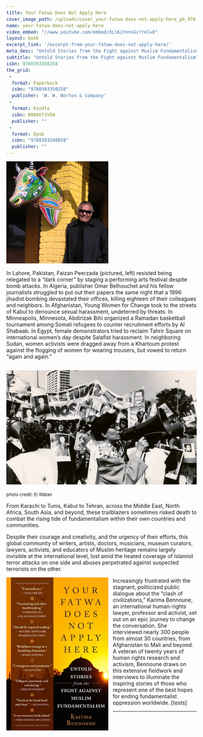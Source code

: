 ```yaml
---
title: Your Fatwa Does Not Apply Here
cover_image_path: /uploads/cover_your-fatwa-does-not-apply-here_pb_978-0-393-35025-8-s.jpg
name: your-fatwa-does-not-apply-here
video_embed: "//www.youtube.com/embed/XLi6iYnnsGc?rel=0"
layout: book
excerpt_link: '/excerpt-from-your-fatwa-does-not-apply-here/'
meta_desc: "Untold Stories from the Fight against Muslim Fundamentalism"
subtitle: "Untold Stories from the Fight against Muslim Fundamentalism"
isbn: 9780393350258
the_grid:
 - 
  format: Paperback
  isbn: "9780393350258"
  publisher: 'W. W. Norton & Company'
 - 
  format: Kindle
  isbn: B00AV7JV5W
  publisher: ""
 - 
  format: Epub
  isbn: "9780393240658"
  publisher: ""
---
```

![The late great Pakistani arts promoter and producer Faizan Peerzada. December 2010. Lahore](/assets/img/PICT0077_wr-270px.jpg)

In Lahore, Pakistan, Faizan Peerzada (pictured, left) resisted being relegated to a “dark corner” by staging a performing arts festival despite bomb attacks. In Algeria, publisher Omar Belhouchet and his fellow journalists struggled to put out their papers the same night that a 1996 jihadist bombing devastated their offices, killing eighteen of their colleagues and neighbors. In Afghanistan, Young Women for Change took to the streets of Kabul to denounce sexual harassment, undeterred by threats. In Minneapolis, Minnesota, Abdirizak Bihi organized a Ramadan basketball tournament among Somali refugees to counter recruitment efforts by Al Shabaab. In Egypt, female demonstrators tried to reclaim Tahrir Square on international women’s day despite Salafist harassment.  In neighboring Sudan, women activists were dragged away from a Khartoum protest against the flogging of women for wearing trousers, but vowed to return “again and again.”

<span class="caption" style="width:690px;">
  <img src="/assets/img/rassemblement_22_03_1994_lg.jpg" style="margin:14px 0; " class="image-shadow">
  <br>
  <small>photo credit: El Watan</small> 
</span>

From Karachi to Tunis, Kabul to Tehran, across the Middle East, North Africa, South Asia, and beyond, these trailblazers sometimes risked death to combat the rising tide of fundamentalism within their own countries and communities.

Despite their courage and creativity, and the urgency of their efforts, this global community of writers, artists, doctors, musicians, museum curators, lawyers, activists, and educators of Muslim heritage remains largely invisible at the international level, lost amid the heated coverage of Islamist terror attacks on one side and abuses perpetrated against suspected terrorists on the other.

<span class="caption" style="width:270px;float:left;margin-right:12px;">
  <img src="/uploads/cover_your-fatwa-does-not-apply-here_pb_978-0-393-35025-8-s.jpg" style="margin-bottom: 4px; " class="image-shadow">
</span>

Increasingly frustrated with the stagnant, politicized public dialogue about the “clash of civilizations,” Karima Bennoune, an international human-rights lawyer, professor and activist, set out on an epic journey to change the conversation. She interviewed nearly 300 people from almost 30 countries, from Afghanistan to Mali and beyond. A veteran of twenty years of human rights research and activism, Bennoune draws on this extensive fieldwork and interviews to illuminate the inspiring stories of those who represent one of the best hopes for ending fundamentalist oppression worldwide. [tests]

---


